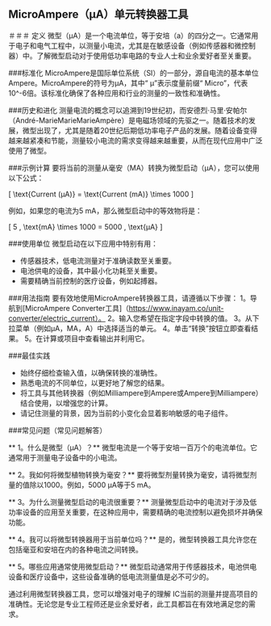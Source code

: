 ## MicroAmpere（µA）单元转换器工具

＃＃＃ 定义
微型（µA）是一个电流单位，等于安培（a）的四分之一。它通常用于电子和电气工程中，以测量小电流，尤其是在敏感设备（例如传感器和微控制器）中。了解微型启动对于使用低功率电路的专业人士和业余爱好者至关重要。

###标准化
MicroAmpere是国际单位系统（SI）的一部分，源自电流的基本单位Ampere。MicroAmpere的符号为µA，其中“ µ”表示度量前缀“ Micro”，代表10^-6倍。该标准化确保了各种应用和行业的测量的一致性和准确性。

###历史和进化
测量电流的概念可以追溯到19世纪初，而安德烈·马里·安帕尔（André-MarieMarieMarieAmpère）是电磁场领域的先驱之一。随着技术的发展，微型出现了，尤其是随着20世纪后期低功率电子产品的发展。随着设备变得越来越紧凑和节能，测量较小电流的需求变得越来越重要，从而在现代应用中广泛使用了微型。

###示例计算
要将当前的测量从毫安（MA）转换为微型启动（µA），您可以使用以下公式：

\[ \text{Current (µA)} = \text{Current (mA)} \times 1000 \]

例如，如果您的电流为5 mA，那么微型启动中的等效物将是：

\[ 5 \, \text{mA} \times 1000 = 5000 \, \text{µA} \]

###使用单位
微型启动在以下应用中特别有用：
- 传感器技术，低电流测量对于准确读数至关重要。
- 电池供电的设备，其中最小化功耗至关重要。
- 需要精确当前控制的医疗设备，例如起搏器。

###用法指南
要有效地使用MicroAmpere转换器工具，请遵循以下步骤：
1。导航到[MicroAmpere Converter工具]（https://www.inayam.co/unit-converter/electric_current）。
2。输入您希望在指定字段中转换的值。
3。从下拉菜单（例如µA，MA，A）中选择适当的单元。
4。单击“转换”按钮立即查看结果。
5。在计算或项目中查看输出并利用它。

###最佳实践
- 始终仔细检查输入值，以确保转换的准确性。
- 熟悉电流的不同单位，以更好地了解您的结果。
- 将工具与其他转换器（例如Milliampere到Ampere或Ampere到Milliampere）结合使用，以增强您的计算。
- 请记住测量的背景，因为当前的小变化会显着影响敏感的电子组件。

###常见问题（常见问题解答）

** 1。什么是微型（µA）？**
微型电流是一个等于安培一百万个的电流单位。它通常用于测量电子设备中的小电流。

** 2。我如何将微型植物转换为毫安？**
要将微型剂量转换为毫安，请将微型剂量的值除以1000。例如，5000 µA等于5 mA。

** 3。为什么测量微型启动的电流很重要？**
测量微型启动中的电流对于涉及低功率设备的应用至关重要，在这种应用中，需要精确的电流控制以避免损坏并确保功能。

** 4。我可以将微型转换器用于当前单位吗？**
是的，微型转换器工具允许您在包括毫亚和安培在内的各种电流之间转换。

** 5。哪些应用通常使用微型启动？**
微型启动通常用于传感器技术，电池供电设备和医疗设备中，这些设备准确的低电流测量值是必不可少的。

通过利用微型转换器工具，您可以增强对电子的理解 IC当前的测量并提高项目的准确性。无论您是专业工程师还是业余爱好者，此工具都旨在有效地满足您的需求。